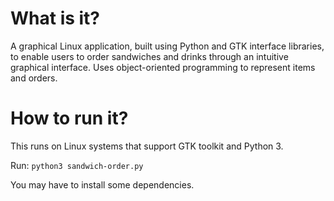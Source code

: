 # What is it?

A graphical Linux application, built using Python and GTK interface libraries, to enable users to order sandwiches and drinks through an intuitive graphical interface. Uses object-oriented programming to represent items and orders.

# How to run it?

This runs on Linux systems that support GTK toolkit and Python 3.

Run: `python3 sandwich-order.py`

You may have to install some dependencies.
